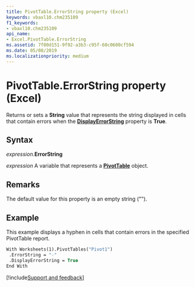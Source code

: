 ```yaml
---
title: PivotTable.ErrorString property (Excel)
keywords: vbaxl10.chm235109
f1_keywords:
- vbaxl10.chm235109
api_name:
- Excel.PivotTable.ErrorString
ms.assetid: 7f00d151-9f92-a3b3-c95f-60c0600cf594
ms.date: 05/08/2019
ms.localizationpriority: medium
---
```



# PivotTable.ErrorString property (Excel)

Returns or sets a **String** value that represents the string displayed in cells that contain errors when the **[DisplayErrorString](Excel.PivotTable.DisplayErrorString.md)** property is **True**.


## Syntax

_expression_.**ErrorString**

_expression_ A variable that represents a **[PivotTable](Excel.PivotTable.md)** object.


## Remarks

The default value for this property is an empty string ("").


## Example

This example displays a hyphen in cells that contain errors in the specified PivotTable report.

```vb
With Worksheets(1).PivotTables("Pivot1") 
 .ErrorString = "-" 
 .DisplayErrorString = True 
End With
```




[!include[Support and feedback](~/includes/feedback-boilerplate.md)]